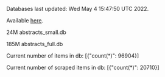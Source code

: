 Databases last updated: Wed May  4 15:47:50 UTC 2022. 

Available [here](https://github.com/cbeauhilton/ash-db/releases).


24M	abstracts_small.db

185M	abstracts_full.db

Current number of items in db:
[{"count(*)": 96904}]

Current number of scraped items in db:
[{"count(*)": 20710}]
